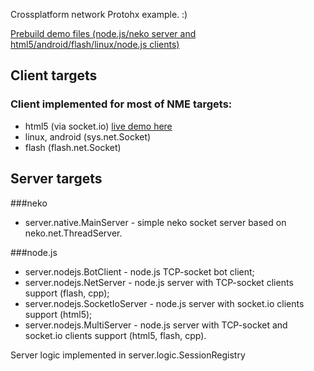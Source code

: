 Crossplatform network Protohx example. :)

[Prebuild demo files (node.js/neko server and html5/android/flash/linux/node.js clients) ](https://bitbucket.org/nitrobin/protohx/downloads/protohx-demo.tar.gz)


## Client targets
### Client implemented for most of NME targets:
* html5 (via socket.io) [live demo here](http://protohx.ap01.aws.af.cm/)
* linux, android (sys.net.Socket)
* flash  (flash.net.Socket)


## Server targets
###neko
* server.native.MainServer - simple neko socket server based on neko.net.ThreadServer.

###node.js
* server.nodejs.BotClient - node.js TCP-socket bot client;
* server.nodejs.NetServer - node.js server with TCP-socket clients support (flash, cpp);
* server.nodejs.SocketIoServer - node.js server with socket.io clients support (html5);
* server.nodejs.MultiServer - node.js server with TCP-socket and socket.io clients support (html5, flash, cpp).

Server logic implemented in server.logic.SessionRegistry

